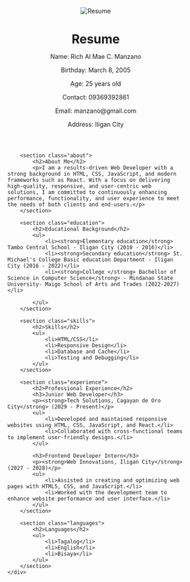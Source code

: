 <!DOCTYPE html>
<html lang="en">
<head>
    <meta charset="UTF-8">
    <meta name="viewport" content="width=device-width, initial-scale=1.0">
    <title>Rich Al Mae C. Manzano - Web Developer Resume</title>
    <link rel="stylesheet" href="style.css">
</head>
<body>
    <div class="resume-container">
        <header>
            <div class="profile">
                <img src="muah.jpg" alt="Resume" class="profile-image">
                <div class="name-details">
                    <h1>Resume</h1>
                    <p class="personal-details">Name: Rich Al Mae C. Manzano</p>
                    <p class="personal-details">Birthday: March 8, 2005</p>
                    <p class="personal-details">Age: 25 years old</p>
                    <p class="personal-details">Contact: 09369392861</p>
                    <p class="personal-detail">Email: manzano@gmail.com</p>
                    <p class="address">Address: Iligan City</p>
                </div>
            </div>
        </header>

        <section class="about">
            <h2>About Me</h2>
            <p>I am a results-driven Web Developer with a strong background in HTML, CSS, JavaScript, and modern frameworks such as React. With a focus on delivering high-quality, responsive, and user-centric web solutions, I am committed to continuously enhancing performance, functionality, and user experience to meet the needs of both clients and end-users.</p>
        </section>

        <section class="education">
            <h2>Educational Background</h2>
            <ul>
                <li><strong>Elementary education</strong> Tambo Central School - Iligan City (2010 - 2016)</li>
                <li><strong>Secondary education</strong> St. Michael's College Basic education Department - Iligan City (2016 - 2022)</li>
                <li><strong>College </strong> Bachellor of Science in Computer Science</strong> - Mindanao State University- Maigo School of Arts and Trades (2022-2027)</li>
    
            </ul>
        </section>

        <section class="skills">
            <h2>Skills</h2>
            <ul>
                <li>HTML/CSS</li>
                <li>Responsive Design</li>
                <li>Database and Cache</li>
                <li>Testing and Debugging</li>
            </ul>
        </section>

        <section class="experience">
            <h2>Professional Experience</h2>
            <h3>Junior Web Developer</h3>
            <p><strong>Tech Solutions, Cagayan de Oro City</strong> (2029 - Present)</p>
            <ul>
                <li>Developed and maintained responsive websites using HTML, CSS, JavaScript, and React.</li>
                <li>Collaborated with cross-functional teams to implement user-friendly designs.</li>
            </ul>

            <h3>Frontend Developer Intern</h3>
            <p><strong>Web Innovations, Iligan City</strong> (2027 - 2028)</p>
            <ul>
                <li>Assisted in creating and optimizing web pages with HTML5, CSS, and JavaScript.</li>
                <li>Worked with the development team to enhance website performance and user interface.</li>
            </ul>
        </section>

        <section class="languages">
            <h2>Languages</h2>
            <ul>
                <li>Tagalog</li>
                <li>English</li>
                <li>Bisaya</li>
            </ul>
        </section>
    </div>
</body>
</html>
<style>
    * {
    margin: 0;
    padding: 0;
    box-sizing: border-box;
}

body {
    font-family: 'georgia', sans-serif;
    background-color: #f5f5f5;
    display: flex;
    justify-content: center;
    align-items: center;
    height: 100vh;
    margin: 0;
}

.resume-container {
    width: 500px;
    background-color: #fff;
    padding: 30px;
    border-radius: 8px;
    box-shadow: 0 4px 12px rgba(0, 0, 0, 0.1);
}

header {
    display: flex;
    align-items: center;
    margin-bottom: 30px;
}

.profile {
    display: flex;
    align-items: center;
}

.profile-image {
    width: 100px;
    height: 100px;
    border-radius: 50%;
    margin-right: 15px;
    border: 3px solid #edeef3;
}

.name-details h1 {
    font-size: 1.5rem;
    color: hsl(0, 0%, 0%);
}

.name-details p {
    font-size: 0.9rem;
    color: #010003;
}

section h2 {
    font-size: 1.2rem;
    color: #971e32;
    margin-top: 20px;
    margin-bottom: 10px;
    text-transform: uppercase;
    border-bottom: 2px solid #007bff;
    padding-bottom: 5px;
}

section ul {
    list-style: none;
    padding-left: 20px;
}

section ul li {
    font-size: 0.9rem;
    margin-bottom: 8px;
    color: #555;
}

section p {
    font-size: 0.9rem;
    color: #555;
    margin-bottom: 10px;
}

@media (max-width: 500px) {
    .resume-container {
        width: 90%;
        padding: 15px;
    }

    .profile-image {
        width: 100px;
        height: 80px;
    }

    .name-details h1 {
        font-size: 1.3rem;
    }
}

</style>
